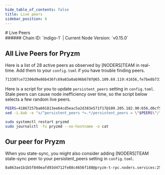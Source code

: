 ```yaml
---
hide_table_of_contents: false
title: Live peers
sidebar_position: 6
---
```


<div class="h1-with-icon icon-pryzm">
# Live Peers
</div>
###### Chain ID: `indigo-1` | Current Node Version: `v0.15.0`

## All Live Peers for Pryzm
Here is a list of 28 active peers as observed by [NODERS]TEAM in real-time. Add them to your `config.toml` if you have trouble finding peers.

```bash
713307ce72306d9e86b436fc69a03a0ab96b678f@65.109.69.119:41656,fe7be8b731041a1d436956af01cbb0db099f2921@213.199.33.90:47656,d6cf58874c51a0abe2f289a5ed1381438c6f0e01@161.97.171.199:23256,89f6a47c6befc303e460886e4c4a10039119e961@162.55.87.21:26656,794b538577a59f789ce942fd393730da3e8c0ffe@34.65.224.175:26656,5c2a752c9b1952dbed075c56c600c3a79b58c395@195.3.220.54:27406,6ad6690b0dd05320f33aac344a2a95e3aaad2b59@62.195.206.235:41656,e5dfa3e2e4c115d1aafc0ace238a71dc86458613@78.46.79.238:19656,1d8d06393106ece529149f94e91981d1b9565912@84.46.244.213:41656,013efc1bb66c696aada395019e8cdf57f5ccc106@85.10.211.215:27722,1a3427d369d52977b81a9059245d8d3deb45b073@173.249.26.237:17656,5d00ca94af3b6bde01f5684b81b9fd9a03fa0eeb@84.247.190.189:656,2d12c15f19deb4ab13035959d2d1a91d786c4fd2@158.220.103.21:23256,7994dfc6a8d079151f7179d27a47a75554d438eb@89.116.139.8:656,981d1e6942390691cfb9ed5966a13e4162ade4ac@51.77.64.131:41656,9bdf5e81962872e22df88e5d0298731e5256977a@135.125.97.162:24856,dd6db6835df0daa66da049a62f9337d8951f89ed@161.97.109.201:41656,b5cbda80baeb1f9ad91e5246dc3715ef48caeff6@185.119.116.228:26656,0d73b04d22a3c75b8a4fec092a85332ef3304c37@198.84.219.54:23256,1a2280f4a40f654b05ac280ff8257eee05282f15@207.180.215.27:26656,95e0824a20815865d81373616ff8cae75cd3f5e7@174.138.18.79:23256,76891520ba0bdab0d57c878cdc6d64c5034851cd@45.119.82.169:26656,7c35b2029b29ccb47c386a51b147af7063969b99@65.109.93.58:37656,0c152a6d718de65e026e080ca077076bf0d80299@177.50.249.34:23256,fbfd48af73cd1f6de7f9102a0086ac63f46fb911@65.108.231.124:41656,41867257ba601813ee64cd5eac5a2d383e571f17@109.205.182.90:656,e618923ca30c572bfcf76ca95404ed32da41f654@84.247.187.71:23256,e038a6a05eb99c0015afcaf1584d26ea4b672e67@1.52.230.120:26656
```

Here is a script for you to update `persistent_peers` setting in `config.toml`. Stale peers can cause node inefficiency over time, so the script below selects a few random live peers.

```bash
PEERS=41867257ba601813ee64cd5eac5a2d383e571f17@109.205.182.90:656,d6cf58874c51a0abe2f289a5ed1381438c6f0e01@161.97.171.199:23256,7994dfc6a8d079151f7179d27a47a75554d438eb@89.116.139.8:656,981d1e6942390691cfb9ed5966a13e4162ade4ac@51.77.64.131:41656,fbfd48af73cd1f6de7f9102a0086ac63f46fb911@65.108.231.124:41656
sed -i.bak -e "s/^persistent_peers *=.*/persistent_peers = \"$PEERS\"/" ~/.pryzm/config/config.toml

sudo systemctl restart pryzmd
sudo journalctl -fu pryzmd --no-hostname -o cat
```

## Our peer for Pryzm
When you state-sync, you might also consider adding [NODERS]TEAM state-sync peer to your persistent_peers setting in `config.toml`.

```bash
8a863ae1b1b5f840eafd93d4712fe88c4656f188@pryzm-t-rpc.noders.services:25656
```
